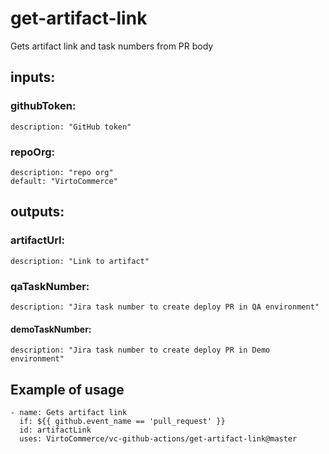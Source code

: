 # get-artifact-link

Gets artifact link and task numbers from PR body

## inputs:

### githubToken:

    description: "GitHub token"

### repoOrg:

    description: "repo org"
    default: "VirtoCommerce"

## outputs:

### artifactUrl:

    description: "Link to artifact"

###  qaTaskNumber:

    description: "Jira task number to create deploy PR in QA environment"

####  demoTaskNumber:

    description: "Jira task number to create deploy PR in Demo environment"

## Example of usage

```
- name: Gets artifact link
  if: ${{ github.event_name == 'pull_request' }}
  id: artifactLink
  uses: VirtoCommerce/vc-github-actions/get-artifact-link@master

```
